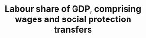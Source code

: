 ---
actual_indicator_available: Share of labor compensation in GDP in current national
  prices
data_non_statistical: false
date_metadata_updated: 10/2017
date_of_national_source_publication: 8/2017
goal_meta_link: http://unstats.un.org/sdgs/files/metadata-compilation/Metadata-Goal-10.pdf
goal_meta_link_page: 6
graph: longitudinal
graph_status_notes: Graphed
graph_title: US share of labor compensation in GDP in current national prices
graph_type: line
graph_type_description: Line graph
has_metadata: true
indicator: 10.4.1
indicator_definition: The definition of the labor share is based on ILO (2014a) and
  augmented with social protection transfers including (but not only) employers' social
  security contributions.
indicator_name: Labour share of GDP, comprising wages and social protection transfers
indicator_variable: labor_share_ofgdp
layout: indicator
periodicity: Annual
permalink: /10-4-1/
published: true
reporting_status: complete
sdg_goal: 10
source_agency_staff_email: Andrew.Craig@bea.gov
source_agency_staff_name: Andrew Craig
source_agency_survey_dataset: Compensation of Employees by Industry
source_notes: null
source_title: null
source_url: https://www.bea.gov/iTable/iTableHtml.cfm?reqid=19&step=3&isuri=1&1921=survey&1903=185
target: Adopt policies, especially fiscal, wage and social protection policies, and
  progressively achieve greater equality.
target_id: '10.4'
time_period: 2000-2016
title: Labour share of GDP, comprising wages and social protection transfers
un_custodial_agency: 'ILO (Partnering Agencies: IMF)'
un_designated_tier: '1'
unit_of_measure: Proportion
variable_description: null
variable_notes: null
---